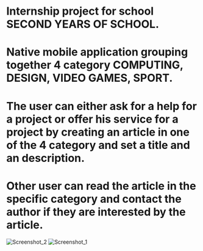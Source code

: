# Internship project for school SECOND YEARS OF SCHOOL.
# Native mobile application grouping together 4 category COMPUTING, DESIGN, VIDEO GAMES, SPORT.
# The user can either ask for a help for a project or offer his service for a project by creating an article in one of the 4 category and set a title and an description.
# Other user can read the article in the specific category and contact the author if they are interested by the article.

![Screenshot_2](https://user-images.githubusercontent.com/69092875/157321651-34ad6370-31a9-41b5-8263-adba88c80f1d.png )
![Screenshot_1](https://user-images.githubusercontent.com/69092875/157321671-71b56edd-ac1c-42d4-8f28-07e5b4187eb4.png )
